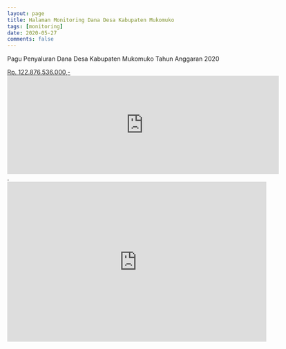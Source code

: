 ```yaml
---
layout: page
title: Halaman Monitoring Dana Desa Kabupaten Mukomuko
tags: [monitoring]
date: 2020-05-27
comments: false
---
```

Pagu Penyaluran Dana Desa Kabupaten Mukomuko Tahun Anggaran 2020
<div markdown="0"><a href="#" class="btn btn-warning"> Rp. 122.876.536.000,- </a></div>

<center>
<iframe width="629" height="228.4691666666667" seamless frameborder="0" scrolling="no" src="https://docs.google.com/spreadsheets/d/e/2PACX-1vQLCn36KKkRfWm4qyj9H-QsgjFZvNdgh1eYtICC_HOLLOO-DCTZLBFANCkTXmlDmDN4uxiRx-TnExH6/pubchart?oid=462527896&amp;format=interactive"></iframe>
</center>
.
</center>
<iframe width="600" height="371" seamless frameborder="0" scrolling="no" src="https://docs.google.com/spreadsheets/d/e/2PACX-1vQLCn36KKkRfWm4qyj9H-QsgjFZvNdgh1eYtICC_HOLLOO-DCTZLBFANCkTXmlDmDN4uxiRx-TnExH6/pubchart?oid=831873025&amp;format=interactive"></iframe>
</center>
